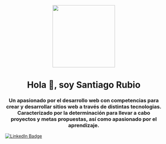 <div id="header" align="center">
    <img src="https://media.giphy.com/media/2IudUHdI075HL02Pkk/giphy.gif" width="200" />
    <h1 align="center">Hola 👋, soy Santiago Rubio</h1>
    <h3>Un apasionado por el desarrollo web con competencias para crear y desarrollar sitios web a través de distintas tecnologias. Caracterizado por la determinación para llevar a cabo proyectos y metas propuestas, así como apasionado por el aprendizaje.</h3>
</div>
<div id="badges" aling="center">
    <a href="https://www.linkedin.com/in/santiago-rubio-baena/" target="_blank">
        <img 
        src="https://img.shields.io/badge/Linked-In-blue"
        alt="LinkedIn Badge">
    </a>
</div>
<!--
**Srubio-b/srubio-b** is a ✨ _special_ ✨ repository because its `README.md` (this file) appears on your GitHub profile.

Here are some ideas to get you started:

- 🔭 I’m currently working on ...
- 🌱 I’m currently learning ...
- 👯 I’m looking to collaborate on ...
- 🤔 I’m looking for help with ...
- 💬 Ask me about ...
- 📫 How to reach me: ...
- 😄 Pronouns: ...
- ⚡ Fun fact: ...
-->
